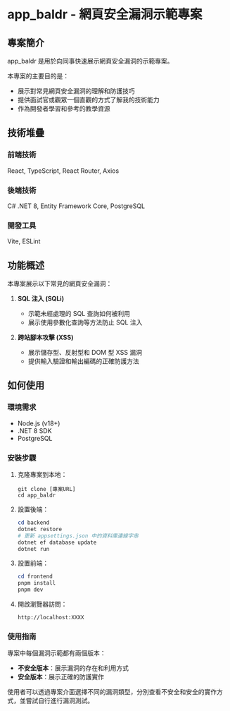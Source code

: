 # app_baldr - 網頁安全漏洞示範專案

## 專案簡介

app_baldr 是用於向同事快速展示網頁安全漏洞的示範專案。

本專案的主要目的是：

- 展示對常見網頁安全漏洞的理解和防護技巧
- 提供面試官或觀眾一個直觀的方式了解我的技術能力
- 作為開發者學習和參考的教學資源

## 技術堆疊

### 前端技術

React, TypeScript, React Router, Axios

### 後端技術

C# .NET 8, Entity Framework Core, PostgreSQL

### 開發工具

Vite, ESLint

## 功能概述

本專案展示以下常見的網頁安全漏洞：

1. **SQL 注入 (SQLi)**

   - 示範未經處理的 SQL 查詢如何被利用
   - 展示使用參數化查詢等方法防止 SQL 注入

2. **跨站腳本攻擊 (XSS)**

   - 展示儲存型、反射型和 DOM 型 XSS 漏洞
   - 提供輸入驗證和輸出編碼的正確防護方法

## 如何使用

### 環境需求

- Node.js (v18+)
- .NET 8 SDK
- PostgreSQL

### 安裝步驟

1. 克隆專案到本地：

   ```
   git clone [專案URL]
   cd app_baldr
   ```

2. 設置後端：

   ```powershell
   cd backend
   dotnet restore
   # 更新 appsettings.json 中的資料庫連線字串
   dotnet ef database update
   dotnet run
   ```

3. 設置前端：

   ```powershell
   cd frontend
   pnpm install
   pnpm dev
   ```

4. 開啟瀏覽器訪問：
   ```
   http://localhost:XXXX
   ```

### 使用指南

專案中每個漏洞示範都有兩個版本：

- **不安全版本**：展示漏洞的存在和利用方式
- **安全版本**：展示正確的防護實作

使用者可以透過專案介面選擇不同的漏洞類型，分別查看不安全和安全的實作方式，並嘗試自行進行漏洞測試。
